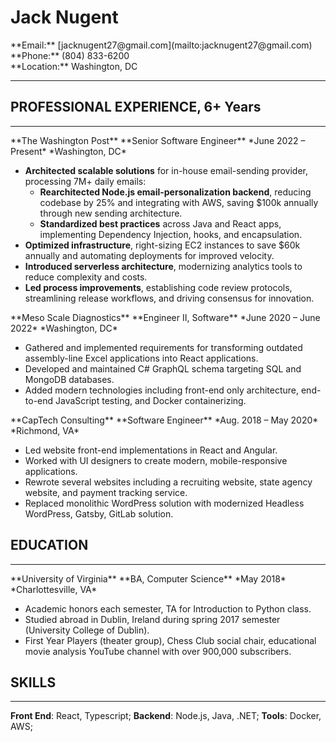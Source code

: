 # Jack Nugent

<div class="resume-subheader">
<div class="resume-subheader-item">
**Email:** [jacknugent27@gmail.com](mailto:jacknugent27@gmail.com)
</div>
<div class="resume-subheader-item">
**Phone:** (804) 833-6200
</div>
<div class="resume-subheader-item">
**Location:** Washington, DC
</div>
</div>
<hr />

## PROFESSIONAL EXPERIENCE, 6+ Years

<hr />

<div class="experience-subheader">
**The Washington Post**
**Senior Software Engineer**
*June 2022 – Present*
*Washington, DC*
</div>

- **Architected scalable solutions** for in-house email-sending provider, processing 7M+ daily emails:
  - **Rearchitected Node.js email-personalization backend**, reducing codebase by 25% and integrating with AWS, saving $100k annually through new sending architecture.
  - **Standardized best practices** across Java and React apps, implementing Dependency Injection, hooks, and encapsulation.
- **Optimized infrastructure**, right-sizing EC2 instances to save $60k annually and automating deployments for improved velocity.
- **Introduced serverless architecture**, modernizing analytics tools to reduce complexity and costs.
- **Led process improvements**, establishing code review protocols, streamlining release workflows, and driving consensus for innovation.

<div class="experience-subheader">
**Meso Scale Diagnostics**
**Engineer II, Software**
*June 2020 – June 2022*
*Washington, DC*
</div>

- Gathered and implemented requirements for transforming outdated assembly-line Excel applications into React applications.
- Developed and maintained C# GraphQL schema targeting SQL and MongoDB databases.
- Added modern technologies including front-end only architecture, end-to-end JavaScript testing, and Docker containerizing.

<div class="experience-subheader">
**CapTech Consulting**
**Software Engineer**
*Aug. 2018 – May 2020*
*Richmond, VA*
</div>

- Led website front-end implementations in React and Angular.
- Worked with UI designers to create modern, mobile-responsive applications.
- Rewrote several websites including a recruiting website, state agency website, and payment tracking service.
- Replaced monolithic WordPress solution with modernized Headless WordPress, Gatsby, GitLab solution.

## EDUCATION

<hr />

<div class="experience-subheader">
**University of Virginia**
**BA, Computer Science**
*May 2018*
*Charlottesville, VA*
</div>

- Academic honors each semester, TA for Introduction to Python class.
- Studied abroad in Dublin, Ireland during spring 2017 semester (University College of Dublin).
- First Year Players (theater group), Chess Club social chair, educational movie analysis YouTube channel with over 900,000 subscribers.

## SKILLS

<hr />

**Front End**: React, Typescript;
**Backend**: Node.js, Java, .NET;
**Tools**: Docker, AWS;
